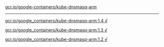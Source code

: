 [gcr.io/google-containers/kube-dnsmasq-arm](https://hub.docker.com/r/anjia0532/kube-dnsmasq-arm/tags/) 

----
[gcr.io/google_containers/kube-dnsmasq-arm:1.4 √](https://hub.docker.com/r/anjia0532/kube-dnsmasq-arm/tags/)

[gcr.io/google_containers/kube-dnsmasq-arm:1.3 √](https://hub.docker.com/r/anjia0532/kube-dnsmasq-arm/tags/)

[gcr.io/google_containers/kube-dnsmasq-arm:1.2 √](https://hub.docker.com/r/anjia0532/kube-dnsmasq-arm/tags/)

